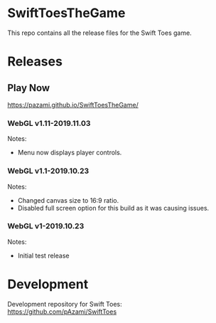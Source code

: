 # SwiftToesTheGame
This repo contains all the release files for the Swift Toes game.

# Releases

## Play Now
https://pazami.github.io/SwiftToesTheGame/

### WebGL v1.11-2019.11.03

Notes:
- Menu now displays player controls.

### WebGL v1.1-2019.10.23

Notes:
- Changed canvas size to 16:9 ratio.
- Disabled full screen option for this build as it was causing issues.

### WebGL v1-2019.10.23

Notes:
- Initial test release

# Development
Development repository for Swift Toes: https://github.com/pAzami/SwiftToes
